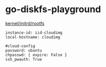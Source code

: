 # go-diskfs-playground

[kernel/initrd/rootfs](https://github.com/takumin/ubuntu-onmemory-image)

```yaml:meta-data
instance-id: iid-cloudimg
local-hostname: cloudimg
```

```yaml:user-data
#cloud-config
password: ubuntu
chpasswd: { expire: False }
ssh_pwauth: True
```
